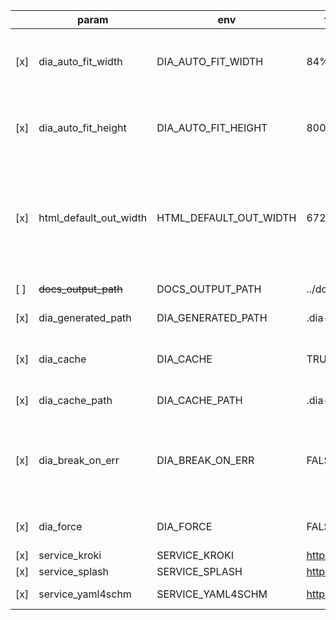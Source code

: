 |     | param                  | env                    | fallback value        | meaning                                                                                                                            |
| --- | ---------------------- | ---------------------- | --------------------- | ---------------------------------------------------------------------------------------------------------------------------------- |
| [x] | dia_auto_fit_width     | DIA_AUTO_FIT_WIDTH     | 84%                   | for HTML with raw SVG - SVG shouldn't exceed this size if `out.width` isn't specified                                              |
| [x] | dia_auto_fit_height    | DIA_AUTO_FIT_HEIGHT    | 800px                 | for HTML with raw SVG - SVG shouldn't exceed this size if `out.height` isn't specified                                             |
| [x] | html_default_out_width | HTML_DEFAULT_OUT_WIDTH | 672                   | for HTML if specified value of `out.width` is equal to `html_default_out_width` then result is same as if `out.width` were omitted at all and diagram would be auto-fitted by it's width |
| [ ] | ~~docs_output_path~~   | DOCS_OUTPUT_PATH       | ../docs_out           | Output path for generated docs                                                                                                     |
| [x] | dia_generated_path     | DIA_GENERATED_PATH     | .dia-generated        | Path for rendered diagrams                                                                                                         |
| [x] | dia_cache              | DIA_CACHE              | TRUE                  | TRUE to enable caching<br />FALSE to disable caching                                                                               |
| [x] | dia_cache_path         | DIA_CACHE_PATH         | .dia-cache            | Path for caching rendered diagrams                                                                                                 |
| [x] | dia_break_on_err       | DIA_BREAK_ON_ERR       | FALSE                 | TRUE to break build if diagram is generated with errors<br />FALSE to insert error message instead of diagram but not break build  |
| [x] | dia_force              | DIA_FORCE              | FALSE                 | TRUE to regenerate diagrams even if there is cached data                                                                           |
| [x] | service_kroki          | SERVICE_KROKI          | http://127.0.0.1:8081 | URL for Kroki service                                                                                                              |
| [x] | service_splash         | SERVICE_SPLASH          | http://127.0.0.1:8050 | URL for Splash service
| [x] | service_yaml4schm      | SERVICE_YAML4SCHM       | http://127.0.0.1:8088 | URL for Yaml4Schm service
